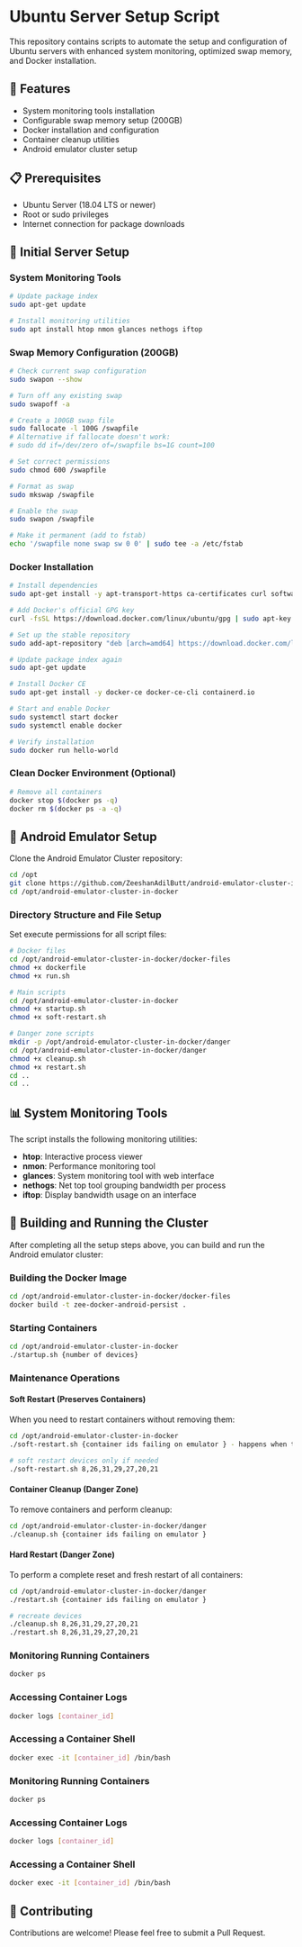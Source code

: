 # Ubuntu Server Setup Script

This repository contains scripts to automate the setup and configuration of Ubuntu servers with enhanced system monitoring, optimized swap memory, and Docker installation.

## 🚀 Features

- System monitoring tools installation
- Configurable swap memory setup (200GB)
- Docker installation and configuration
- Container cleanup utilities
- Android emulator cluster setup

## 📋 Prerequisites

- Ubuntu Server (18.04 LTS or newer)
- Root or sudo privileges
- Internet connection for package downloads

## 🔧 Initial Server Setup

### System Monitoring Tools

```bash
# Update package index
sudo apt-get update

# Install monitoring utilities
sudo apt install htop nmon glances nethogs iftop
```

### Swap Memory Configuration (200GB)

```bash
# Check current swap configuration
sudo swapon --show

# Turn off any existing swap
sudo swapoff -a

# Create a 100GB swap file
sudo fallocate -l 100G /swapfile
# Alternative if fallocate doesn't work:
# sudo dd if=/dev/zero of=/swapfile bs=1G count=100

# Set correct permissions
sudo chmod 600 /swapfile

# Format as swap
sudo mkswap /swapfile

# Enable the swap
sudo swapon /swapfile

# Make it permanent (add to fstab)
echo '/swapfile none swap sw 0 0' | sudo tee -a /etc/fstab
```

### Docker Installation

```bash
# Install dependencies
sudo apt-get install -y apt-transport-https ca-certificates curl software-properties-common

# Add Docker's official GPG key
curl -fsSL https://download.docker.com/linux/ubuntu/gpg | sudo apt-key add -

# Set up the stable repository
sudo add-apt-repository "deb [arch=amd64] https://download.docker.com/linux/ubuntu $(lsb_release -cs) stable"

# Update package index again
sudo apt-get update

# Install Docker CE
sudo apt-get install -y docker-ce docker-ce-cli containerd.io

# Start and enable Docker
sudo systemctl start docker
sudo systemctl enable docker

# Verify installation
sudo docker run hello-world
```

### Clean Docker Environment (Optional)
```bash
# Remove all containers
docker stop $(docker ps -q)
docker rm $(docker ps -a -q)
```

## 📁 Android Emulator Setup

Clone the Android Emulator Cluster repository:

```bash
cd /opt
git clone https://github.com/ZeeshanAdilButt/android-emulator-cluster-in-docker.git
cd /opt/android-emulator-cluster-in-docker
```

### Directory Structure and File Setup

Set execute permissions for all script files:

```bash
# Docker files
cd /opt/android-emulator-cluster-in-docker/docker-files
chmod +x dockerfile
chmod +x run.sh

# Main scripts
cd /opt/android-emulator-cluster-in-docker
chmod +x startup.sh
chmod +x soft-restart.sh

# Danger zone scripts
mkdir -p /opt/android-emulator-cluster-in-docker/danger
cd /opt/android-emulator-cluster-in-docker/danger
chmod +x cleanup.sh
chmod +x restart.sh
cd .. 
cd .. 
```

## 📊 System Monitoring Tools

The script installs the following monitoring utilities:

- **htop**: Interactive process viewer
- **nmon**: Performance monitoring tool
- **glances**: System monitoring tool with web interface
- **nethogs**: Net top tool grouping bandwidth per process
- **iftop**: Display bandwidth usage on an interface


## 🚀 Building and Running the Cluster

After completing all the setup steps above, you can build and run the Android emulator cluster:

### Building the Docker Image
```bash
cd /opt/android-emulator-cluster-in-docker/docker-files
docker build -t zee-docker-android-persist .
```

### Starting Containers
```bash
cd /opt/android-emulator-cluster-in-docker
./startup.sh {number of devices}
```

### Maintenance Operations

#### Soft Restart (Preserves Containers)
When you need to restart containers without removing them:
```bash
cd /opt/android-emulator-cluster-in-docker
./soft-restart.sh {container ids failing on emulator } - happens when the resources are not shared equally

# soft restart devices only if needed
./soft-restart.sh 8,26,31,29,27,20,21
```

#### Container Cleanup (Danger Zone)
To remove containers and perform cleanup:
```bash
cd /opt/android-emulator-cluster-in-docker/danger
./cleanup.sh {container ids failing on emulator }
```

#### Hard Restart (Danger Zone)
To perform a complete reset and fresh restart of all containers:
```bash
cd /opt/android-emulator-cluster-in-docker/danger
./restart.sh {container ids failing on emulator }

# recreate devices
./cleanup.sh 8,26,31,29,27,20,21
./restart.sh 8,26,31,29,27,20,21
```

### Monitoring Running Containers
```bash
docker ps
```

### Accessing Container Logs
```bash
docker logs [container_id]
```

### Accessing a Container Shell
```bash
docker exec -it [container_id] /bin/bash
```

### Monitoring Running Containers
```bash
docker ps
```

### Accessing Container Logs
```bash
docker logs [container_id]
```

### Accessing a Container Shell
```bash
docker exec -it [container_id] /bin/bash
```

## 👥 Contributing

Contributions are welcome! Please feel free to submit a Pull Request.
